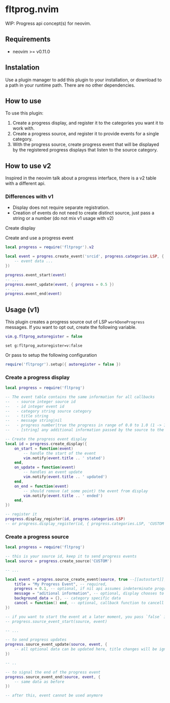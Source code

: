 # fltprog.nvim

WIP: Progress api concept(s) for neovim.

## Requirements

- neovim >= v0.11.0

## Instalation

Use a plugin manager to add this plugin to your installation, or download to a path in
your runtime path.
There are no other dependencies.

## How to use

To use this plugin:
1. Create a progress display, and register it to the categories you want it to work with.
2. Create a progress source, and register it to provide events for a single category.
3. With the progress source, create progress event that will be displayed by the registered
   progress displays that listen to the source category.

## How to use v2

Inspired in the neovim talk about a progress interface, there is a v2 table with
a different api.

### Differences with v1

- Display does not require separate registration.
- Creation of events do not need to create distinct source, just pass a string or a
  number (do not mix v1 usage with v2)

Create display


Create and use a progress event
```lua
local progress = require('fltprogr').v2

local event = progres.create_event('srcid', progress.categories.LSP, { 
    -- event data ... 
})

progress.event_start(event)
-- ...
progress.event_update(event, { progress = 0.5 })
-- ...
progress.event_end(event)

```

## Usage (v1)

This plugin creates a progress source out of LSP `workDoneProgress` messages.
If you want to opt out, create the following variable.

```lua
vim.g.fltprog_autoregister = false
```
```vim
set g:fltprog_autoregister=v:false
```

Or pass to setup the following configuration
```lua
require('fltprogr').setup({ autoregister = false })
```

### Create a progress display

```lua
local progress = require('fltprog')

-- The event table contains the same information for all callbacks
--   - source integer source id
--   - id integer event id
--   - category string source category
--   - title string
--   - message string|nil
--   - progress number|true the progress in range of 0.0 to 1.0 (1 -> 100%), or `true` if indeterminate
--   - [string] any additional information passed by the source to the event

-- Create the progress event display
local id = progress.create_display({
    on_start = function(event)
        -- handle the start of the event
        vim.notify(event.title .. ' stated')
    end,
    on_update = function(event)
        -- handles an event update
        vim.notify(event.title .. ' updated')
    end,
    on_end = function(event)
        -- should remove (at some point) the event from display
        vim.notify(event.title .. ' ended')
    end,
})

-- register it
progress.display_register(id, progres.categories.LSP)
-- or progress.display_register(id, { progress.categories.LSP, 'CUSTOM' })
```

### Create a progress source

```lua
local progress = require('fltprog')

-- this is your source id, keep it to send progress events
local source = progress.create_source('CUSTOM')

-- ...

local event = progres.source_create_event(source, true --[[autostart]], {
    title = "My Progress Event", -- required,
    progress = 0.1, -- optional, if nil api assumes indeterminate progress
    message = "aditional information", -- optional, display chooses to use it or not
    background_data = {}, -- category specific data
    cancel = function() end, -- optional, callback function to cancell progress event
})

-- if you want to start the event at a later moment, you pass `false` in source_create_event
-- progress.source_event_start(source, event)

-- ...

-- to send progress updates
progress.source_event_update(source, event, {
    -- all optional data can be updated here, title changes will be ignored
})

-- ..

-- to signal the end of the progress event
progress.source_event_end(source, event, {
    -- same data as before
})

-- after this, event cannot be used anymore
```

